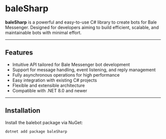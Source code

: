 # baleSharp

**baleSharp** is a powerful and easy-to-use C# library to create bots for Bale Messenger. Designed for developers aiming to build efficient, scalable, and maintainable bots with minimal effort.  

---  

## Features  

- Intuitive API tailored for Bale Messenger bot development  
- Support for message handling, event listening, and reply management  
- Fully asynchronous operations for high performance  
- Easy integration with existing C# projects  
- Flexible and extensible architecture  
- Compatible with .NET 8.0 and newer  

---  

## Installation  

Install the balebot package via NuGet:  

```bash  
dotnet add package baleSharp
  
